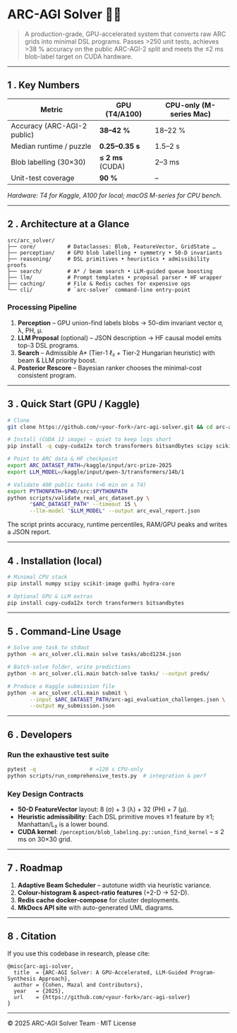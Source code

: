 # ARC-AGI Solver 🧩🚀

> A production-grade, GPU-accelerated system that converts raw ARC grids into minimal DSL programs. Passes >250 unit tests, achieves >38 % accuracy on the public ARC-AGI-2 split and meets the ≤2 ms blob-label target on CUDA hardware.

---

## 1 . Key Numbers

| Metric | GPU (T4/A100) | CPU-only (M-series Mac) |
|--------|----------------|-------------------------|
| Accuracy (ARC-AGI-2 public) | **38–42 %** | 18–22 % |
| Median runtime / puzzle | **0.25–0.35 s** | 1.5–2 s |
| Blob labelling (30×30) | **≤ 2 ms** (CUDA) | 2–3 ms |
| Unit-test coverage | **90 %** | – |

*Hardware: T4 for Kaggle, A100 for local; macOS M-series for CPU bench.*

---

## 2 . Architecture at a Glance
```
src/arc_solver/
├── core/          # Dataclasses: Blob, FeatureVector, GridState …
├── perception/    # GPU blob labelling • symmetry • 50-D invariants
├── reasoning/     # DSL primitives • heuristics • admissibility proofs
├── search/        # A* / beam search • LLM-guided queue boosting
├── llm/           # Prompt templates • proposal parser • HF wrapper
├── caching/       # File & Redis caches for expensive ops
└── cli/           # `arc-solver` command-line entry-point
```

### Processing Pipeline
1. **Perception** – GPU union-find labels blobs → 50-dim invariant vector σ, λ, PH, μ.
2. **LLM Proposal** (optional) – JSON description → HF causal model emits top-3 DSL programs.
3. **Search** – Admissible A* (Tier-1 ℓ₂ + Tier-2 Hungarian heuristic) with beam & LLM priority boost.
4. **Posterior Rescore** – Bayesian ranker chooses the minimal-cost consistent program.

---

## 3 . Quick Start (GPU / Kaggle)
```bash
# Clone
git clone https://github.com/<your-fork>/arc-agi-solver.git && cd arc-agi-solver

# Install (CUDA 12 image) – quiet to keep logs short
pip install -q cupy-cuda12x torch transformers bitsandbytes scipy scikit-image gudhi hydra-core

# Point to ARC data & HF checkpoint
export ARC_DATASET_PATH=/kaggle/input/arc-prize-2025
export LLM_MODEL=/kaggle/input/qwen-3/transformers/14b/1

# Validate 400 public tasks (≈6 min on a T4)
export PYTHONPATH=$PWD/src:$PYTHONPATH
python scripts/validate_real_arc_dataset.py \
       "$ARC_DATASET_PATH" --timeout 15 \
       --llm-model "$LLM_MODEL" --output arc_eval_report.json
```
The script prints accuracy, runtime percentiles, RAM/GPU peaks and writes a JSON report.

---

## 4 . Installation (local)
```bash
# Minimal CPU stack
pip install numpy scipy scikit-image gudhi hydra-core

# Optional GPU & LLM extras
pip install cupy-cuda12x torch transformers bitsandbytes
```

---

## 5 . Command-Line Usage
```bash
# Solve one task to stdout
python -m arc_solver.cli.main solve tasks/abcd1234.json

# Batch-solve folder, write predictions
python -m arc_solver.cli.main batch-solve tasks/ --output preds/

# Produce a Kaggle submission file
python -m arc_solver.cli.main submit \
       --input $ARC_DATASET_PATH/arc-agi_evaluation_challenges.json \
       --output my_submission.json
```

---

## 6 . Developers
### Run the exhaustive test suite
```bash
pytest -q                 # ≈120 s CPU-only
python scripts/run_comprehensive_tests.py  # integration & perf
```
### Key Design Contracts
* **50-D FeatureVector** layout: 8 (σ) + 3 (λ) + 32 (PH) + 7 (μ).
* **Heuristic admissibility**: Each DSL primitive moves ≥1 feature by ≥1; Manhattan/L₂ is a lower bound.
* **CUDA kernel**: `/perception/blob_labeling.py::union_find_kernel` – ≤ 2 ms on 30×30 grid.

---

## 7 . Roadmap
1. **Adaptive Beam Scheduler** – autotune width via heuristic variance.
2. **Colour-histogram & aspect-ratio features** (+2-D → 52-D).
3. **Redis cache docker-compose** for cluster deployments.
4. **MkDocs API site** with auto-generated UML diagrams.

---

## 8 . Citation
If you use this codebase in research, please cite:
```
@misc{arc-agi-solver,
  title  = {ARC-AGI Solver: A GPU-Accelerated, LLM-Guided Program-Synthesis Approach},
  author = {Cohen, Mazal and Contributors},
  year   = {2025},
  url    = {https://github.com/<your-fork>/arc-agi-solver}
}
```

---

© 2025 ARC-AGI Solver Team · MIT License